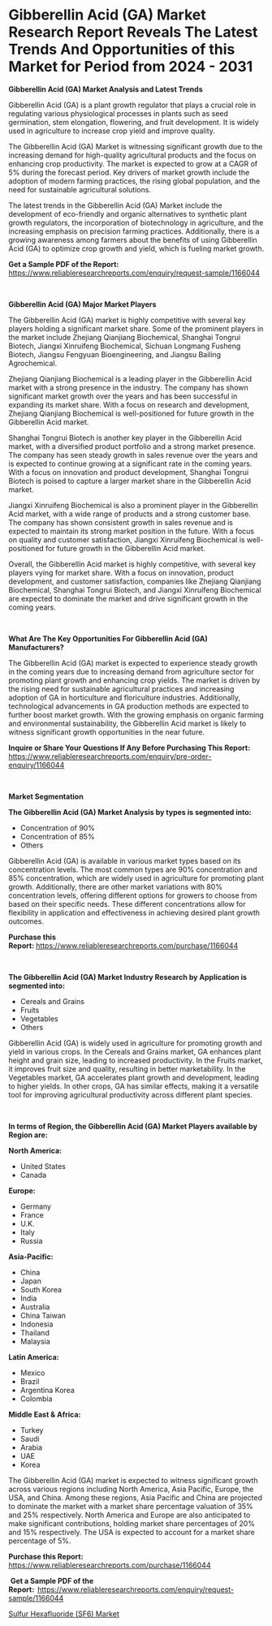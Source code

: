 <p><h1>Gibberellin Acid (GA) Market Research Report Reveals The Latest Trends And Opportunities of this Market for Period from 2024 - 2031</h1></p><p><strong>Gibberellin Acid (GA) Market Analysis and Latest Trends</strong></p>
<p><p>Gibberellin Acid (GA) is a plant growth regulator that plays a crucial role in regulating various physiological processes in plants such as seed germination, stem elongation, flowering, and fruit development. It is widely used in agriculture to increase crop yield and improve quality.</p><p>The Gibberellin Acid (GA) Market is witnessing significant growth due to the increasing demand for high-quality agricultural products and the focus on enhancing crop productivity. The market is expected to grow at a CAGR of 5% during the forecast period. Key drivers of market growth include the adoption of modern farming practices, the rising global population, and the need for sustainable agricultural solutions.</p><p>The latest trends in the Gibberellin Acid (GA) Market include the development of eco-friendly and organic alternatives to synthetic plant growth regulators, the incorporation of biotechnology in agriculture, and the increasing emphasis on precision farming practices. Additionally, there is a growing awareness among farmers about the benefits of using Gibberellin Acid (GA) to optimize crop growth and yield, which is fueling market growth.</p></p>
<p><strong>Get a Sample PDF of the Report:&nbsp;</strong> <a href="https://www.reliableresearchreports.com/enquiry/request-sample/1166044">https://www.reliableresearchreports.com/enquiry/request-sample/1166044</a></p>
<p>&nbsp;</p>
<p><strong>Gibberellin Acid (GA) Major Market Players</strong></p>
<p><p>The Gibberellin Acid (GA) market is highly competitive with several key players holding a significant market share. Some of the prominent players in the market include Zhejiang Qianjiang Biochemical, Shanghai Tongrui Biotech, Jiangxi Xinruifeng Biochemical, Sichuan Longmang Fusheng Biotech, Jiangsu Fengyuan Bioengineering, and Jiangsu Bailing Agrochemical.</p><p>Zhejiang Qianjiang Biochemical is a leading player in the Gibberellin Acid market with a strong presence in the industry. The company has shown significant market growth over the years and has been successful in expanding its market share. With a focus on research and development, Zhejiang Qianjiang Biochemical is well-positioned for future growth in the Gibberellin Acid market.</p><p>Shanghai Tongrui Biotech is another key player in the Gibberellin Acid market, with a diversified product portfolio and a strong market presence. The company has seen steady growth in sales revenue over the years and is expected to continue growing at a significant rate in the coming years. With a focus on innovation and product development, Shanghai Tongrui Biotech is poised to capture a larger market share in the Gibberellin Acid market.</p><p>Jiangxi Xinruifeng Biochemical is also a prominent player in the Gibberellin Acid market, with a wide range of products and a strong customer base. The company has shown consistent growth in sales revenue and is expected to maintain its strong market position in the future. With a focus on quality and customer satisfaction, Jiangxi Xinruifeng Biochemical is well-positioned for future growth in the Gibberellin Acid market.</p><p>Overall, the Gibberellin Acid market is highly competitive, with several key players vying for market share. With a focus on innovation, product development, and customer satisfaction, companies like Zhejiang Qianjiang Biochemical, Shanghai Tongrui Biotech, and Jiangxi Xinruifeng Biochemical are expected to dominate the market and drive significant growth in the coming years.</p></p>
<p>&nbsp;</p>
<p><strong>What Are The Key Opportunities For Gibberellin Acid (GA) Manufacturers?</strong></p>
<p><p>The Gibberellin Acid (GA) market is expected to experience steady growth in the coming years due to increasing demand from agriculture sector for promoting plant growth and enhancing crop yields. The market is driven by the rising need for sustainable agricultural practices and increasing adoption of GA in horticulture and floriculture industries. Additionally, technological advancements in GA production methods are expected to further boost market growth. With the growing emphasis on organic farming and environmental sustainability, the Gibberellin Acid market is likely to witness significant growth opportunities in the near future.</p></p>
<p><strong>Inquire or Share Your Questions If Any Before Purchasing This Report:</strong> <a href="https://www.reliableresearchreports.com/enquiry/pre-order-enquiry/1166044">https://www.reliableresearchreports.com/enquiry/pre-order-enquiry/1166044</a></p>
<p>&nbsp;</p>
<p><strong>Market Segmentation</strong></p>
<p><strong>The Gibberellin Acid (GA) Market Analysis by types is segmented into:</strong></p>
<p><ul><li>Concentration of 90%</li><li>Concentration of 85%</li><li>Others</li></ul></p>
<p><p>Gibberellin Acid (GA) is available in various market types based on its concentration levels. The most common types are 90% concentration and 85% concentration, which are widely used in agriculture for promoting plant growth. Additionally, there are other market variations with 80% concentration levels, offering different options for growers to choose from based on their specific needs. These different concentrations allow for flexibility in application and effectiveness in achieving desired plant growth outcomes.</p></p>
<p><strong>Purchase this Report:&nbsp;</strong><a href="https://www.reliableresearchreports.com/purchase/1166044">https://www.reliableresearchreports.com/purchase/1166044</a></p>
<p>&nbsp;</p>
<p><strong>The Gibberellin Acid (GA) Market Industry Research by Application is segmented into:</strong></p>
<p><ul><li>Cereals and Grains</li><li>Fruits</li><li>Vegetables</li><li>Others</li></ul></p>
<p><p>Gibberellin Acid (GA) is widely used in agriculture for promoting growth and yield in various crops. In the Cereals and Grains market, GA enhances plant height and grain size, leading to increased productivity. In the Fruits market, it improves fruit size and quality, resulting in better marketability. In the Vegetables market, GA accelerates plant growth and development, leading to higher yields. In other crops, GA has similar effects, making it a versatile tool for improving agricultural productivity across different plant species.</p></p>
<p>&nbsp;</p>
<p><strong>In terms of Region, the Gibberellin Acid (GA) Market Players available by Region are:</strong></p>
<p>
    <p> <strong> North America: </strong>
        <ul>
            <li>United States</li>
            <li>Canada</li>
        </ul>
        </p> 
    <p> <strong> Europe: </strong>
        <ul>
            <li>Germany</li>
            <li>France</li>
            <li>U.K.</li>
            <li>Italy</li>
            <li>Russia</li>
        </ul>
        </p> 
    <p> <strong> Asia-Pacific: </strong>
        <ul>
            <li>China</li>
            <li>Japan</li>
            <li>South Korea</li>
            <li>India</li>
            <li>Australia</li>
            <li>China Taiwan</li>
            <li>Indonesia</li>
            <li>Thailand</li>
            <li>Malaysia</li>
        </ul>
        </p> 
    <p> <strong> Latin America: </strong>
        <ul>
            <li>Mexico</li>
            <li>Brazil</li>
            <li>Argentina Korea</li>
            <li>Colombia</li>
        </ul>
        </p> 
    <p> <strong> Middle East & Africa: </strong>
        <ul>
            <li>Turkey</li>
            <li>Saudi</li>
            <li>Arabia</li>
            <li>UAE</li>
            <li>Korea</li>
        </ul>
    </p>
    </p>
<p><p>The Gibberellin Acid (GA) market is expected to witness significant growth across various regions including North America, Asia Pacific, Europe, the USA, and China. Among these regions, Asia Pacific and China are projected to dominate the market with a market share percentage valuation of 35% and 25% respectively. North America and Europe are also anticipated to make significant contributions, holding market share percentages of 20% and 15% respectively. The USA is expected to account for a market share percentage of 5%.</p></p>
<p><strong>Purchase this Report: </strong><a href="https://www.reliableresearchreports.com/purchase/1166044">https://www.reliableresearchreports.com/purchase/1166044</a></p>
<p>&nbsp;<strong>Get a Sample PDF of the Report:&nbsp;&nbsp;</strong><a href="https://www.reliableresearchreports.com/enquiry/request-sample/1166044">https://www.reliableresearchreports.com/enquiry/request-sample/1166044</a></p>
<p><strong></strong></p>
<p><p><a href="https://github.com/NorbertYates/Market-Research-Report-List-4/blob/main/sulfur-hexafluoride-sf6-market.md">Sulfur Hexafluoride (SF6) Market</a></p></p>